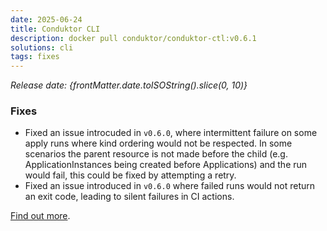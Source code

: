 ```yaml
---
date: 2025-06-24
title: Conduktor CLI
description: docker pull conduktor/conduktor-ctl:v0.6.1
solutions: cli
tags: fixes
---
```


*Release date: {frontMatter.date.toISOString().slice(0, 10)}*

### Fixes

- Fixed an issue introcuded in `v0.6.0`, where intermittent failure on some apply runs where kind ordering would not be respected. In some scenarios the parent resource is not made before the child (e.g.  ApplicationInstances being created before Applications) and the run would fail, this could be fixed by attempting a retry.
- Fixed an issue introduced in `v0.6.0` where failed runs would not return an exit code, leading to silent failures in CI actions.

[Find out more](https://github.com/conduktor/ctl/releases/tag/v0.6.1).
